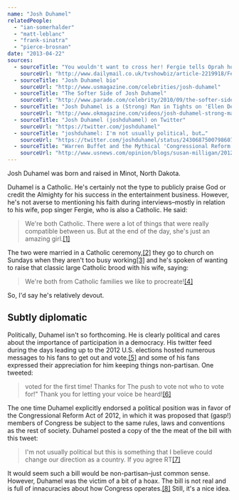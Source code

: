 ```yaml
---
name: "Josh Duhamel"
relatedPeople:
  - "ian-somerhalder"
  - "matt-leblanc"
  - "frank-sinatra"
  - "pierce-brosnan"
date: "2013-04-22"
sources:
  - sourceTitle: "You wouldn't want to cross her! Fergie tells Oprah how infidelity claim rocked her marriage to Josh Duhamel… as she steps out with fierce claw hands"
    sourceUrl: "http://www.dailymail.co.uk/tvshowbiz/article-2219918/Fergie-admits-infidelity-claim-rocked-marriage-Josh-Duhamel--steps-fierce-claw-hands.html"
  - sourceTitle: "Josh Duhamel bio"
    sourceUrl: "http://www.usmagazine.com/celebrities/josh-duhamel"
  - sourceTitle: "The Softer Side of Josh Duhamel"
    sourceUrl: "http://www.parade.com/celebrity/2010/09/the-softer-side-of-josh-duhamel.html"
  - sourceTitle: "Josh Duhamel is a (Strong) Man in Tights on 'Ellen Degeneres.'"
    sourceUrl: "http://www.okmagazine.com/videos/josh-duhamel-strong-man-tights-ellen-degeneres"
  - sourceTitle: "Josh Duhamel (joshduhamel) on Twitter"
    sourceUrl: "https://twitter.com/joshduhamel"
  - sourceTitle: "joshduhamel: I'm not usually political, but…"
    sourceUrl: "https://twitter.com/joshduhamel/status/243068750079860736"
  - sourceTitle: "Warren Buffet and the Mythical 'Congressional Reform Act.'"
    sourceUrl: "http://www.usnews.com/opinion/blogs/susan-milligan/2012/03/13/warren-buffett-and-the-mythical-congressional-reform-act"
---
```


Josh Duhamel was born and raised in Minot, North Dakota.

Duhamel is a Catholic. He's certainly not the type to publicly praise God or credit the Almighty for his success in the entertainment business. However, he's not averse to mentioning his faith during interviews–mostly in relation to his wife, pop singer Fergie, who is also a Catholic. He said:

>We're both Catholic. There were a lot of things that were really compatible between us. But at the end of the day, she's just an amazing girl.<a class="source-citation" href="#http://www.dailymail.co.uk/tvshowbiz/article-2219918/Fergie-admits-infidelity-claim-rocked-marriage-Josh-Duhamel--steps-fierce-claw-hands.html" title="You wouldn&apos;t want to cross her! Fergie tells Oprah how infidelity claim rocked her marriage to Josh Duhamel… as she steps out with fierce claw hands">[1]</a>

The two were married in a Catholic ceremony,<a class="source-citation" href="#http://www.usmagazine.com/celebrities/josh-duhamel" title="Josh Duhamel bio">[2]</a> they go to church on Sundays when they aren't too busy working<a class="source-citation" href="#http://www.parade.com/celebrity/2010/09/the-softer-side-of-josh-duhamel.html" title="The Softer Side of Josh Duhamel">[3]</a> and he's spoken of wanting to raise that classic large Catholic brood with his wife, saying:

>We're both from Catholic families we like to procreate!<a class="source-citation" href="#http://www.okmagazine.com/videos/josh-duhamel-strong-man-tights-ellen-degeneres" title="Josh Duhamel is a (Strong) Man in Tights on &apos;Ellen Degeneres.&apos;">[4]</a>

So, I'd say he's relatively devout.


## Subtly diplomatic

Politically, Duhamel isn't so forthcoming. He is clearly political and cares about the importance of participation in a democracy. His twitter feed during the days leading up to the 2012 U.S. elections hosted numerous messages to his fans to get out and vote.<a class="source-citation" href="#https://twitter.com/joshduhamel" title="Josh Duhamel (joshduhamel) on Twitter">[5]</a> and some of his fans expressed their appreciation for him keeping things non-partisan. One tweeted:

>voted for the first time! Thanks for The push to vote not who to vote for!" Thank you for letting your voice be heard!<a class="source-citation" href="#https://twitter.com/joshduhamel" title="Josh Duhamel (joshduhamel) on Twitter">[6]</a>

The one time Duhamel explicitly endorsed a political position was in favor of the Congressional Reform Act of 2012, in which it was proposed that (gasp!) members of Congress be subject to the same rules, laws and conventions as the rest of society. Duhamel posted a copy of the the meat of the bill with this tweet:

>I'm not usually political but this is something that I believe could change our direction as a country. If you agree RT<a class="source-citation" href="#https://twitter.com/joshduhamel/status/243068750079860736" title="joshduhamel: I&apos;m not usually political, but…">[7]</a>

It would seem such a bill would be non-partisan–just common sense. However, Duhamel was the victim of a bit of a hoax. The bill is not real and is full of innacuracies about how Congress operates.<a class="source-citation" href="#http://www.usnews.com/opinion/blogs/susan-milligan/2012/03/13/warren-buffett-and-the-mythical-congressional-reform-act" title="Warren Buffet and the Mythical &apos;Congressional Reform Act.&apos;">[8]</a> Still, it's a nice idea.